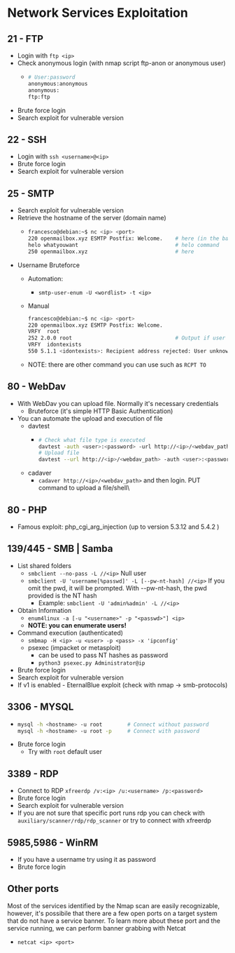 # Network Services Exploitation

## 21 - FTP

* Login with `ftp <ip>`
* Check anonymous login (with nmap script ftp-anon or anonymous user)
  * ```sh
    # User:password
    anonymous:anonymous
    anonymous:
    ftp:ftp
    ```
* Brute force login
* Search exploit for vulnerable version

## 22 - SSH

* Login with `ssh <username>@<ip>`
* Brute force login
* Search exploit for vulnerable version

## 25 - SMTP

* Search exploit for vulnerable version
* Retrieve the hostname of the server (domain name)
  * ```sh
    francesco@debian:~$ nc <ip> <port>
    220 openmailbox.xyz ESMTP Postfix: Welcome.    # here (in the banner)
    helo whatyouwant                               # helo command
    250 openmailbox.xyz                            # here
    ```
* Username Bruteforce
  * Automation:
    * `smtp-user-enum -U <wordlist> -t <ip>`
  *   Manual

      ```sh
      francesco@debian:~$ nc <ip> <port>
      220 openmailbox.xyz ESMTP Postfix: Welcome.
      VRFY  root
      252 2.0.0 root                                 # Output if user exists
      VRFY  idontexists
      550 5.1.1 <idontexists>: Recipient address rejected: User unknown in local recipient table
      ```
  * NOTE: there are other command you can use such as `RCPT TO`

## 80 - WebDav

* With WebDav you can upload file. Normally it's necessary credentials
  * Bruteforce (it's simple HTTP Basic Authentication)
* You can automate the upload and execution of file
  * davtest
    * ```sh
      # Check what file type is executed
      davtest -auth <user>:<password> -url http://<ip>/<webdav_path>
      # Upload file
      davtest --url http://<ip>/<webdav_path> -auth <user>:<password> -uploadfile webshell.asp -uploadloc /destination/webshell.asp
      ```
  * cadaver
    * `cadaver http://<ip>/<webdav_path>` and then login. PUT command to upload a file/shell\\

## 80 - PHP

* Famous exploit: php\_cgi\_arg\_injection (up to version 5.3.12 and 5.4.2 )

## 139/445 - SMB | Samba

* List shared folders
  * `smbclient --no-pass -L //<ip>` Null user
  * `smbclient -U 'username[%passwd]' -L [--pw-nt-hash] //<ip>` If you omit the pwd, it will be prompted. With --pw-nt-hash, the pwd provided is the NT hash
    * Example: `smbclient -U 'admin%admin' -L //<ip>`
* Obtain Information
  * `enum4linux -a [-u "<username>" -p "<passwd>"] <ip>`
  * **NOTE: you can enumerate users!**
* Command execution (authenticated)
  * `smbmap -H <ip> -u <user> -p <pass> -x 'ipconfig'`
  * psexec (impacket or metasploit)
    * can be used to pass NT hashes as password
    * `python3 psexec.py Administrator@ip`
* Brute force login
* Search exploit for vulnerable version
* If v1 is enabled - EternalBlue exploit (check with nmap -> smb-protocols)

## 3306 - MYSQL

* ```sh
  mysql -h <hostname> -u root        # Connect without password
  mysql -h <hostname> -u root -p     # Connect with password
  ```
* Brute force login
  * Try with `root` default user

## 3389 - RDP

* Connect to RDP `xfreerdp /v:<ip> /u:<username> /p:<password>`
* Brute force login
* Search exploit for vulnerable version
* If you are not sure that specific port runs rdp you can check with `auxiliary/scanner/rdp/rdp_scanner` or try to connect with xfreerdp

## 5985,5986 - WinRM

* If you have a username try using it as password
* Brute force login

## Other ports

Most of the services identified by the Nmap scan are easily recognizable, however, it's possibile that there are a few open ports on a target system that do not have a service banner. To learn more about these port and the service running, we can perform banner grabbing with Netcat

* `netcat <ip> <port>`
